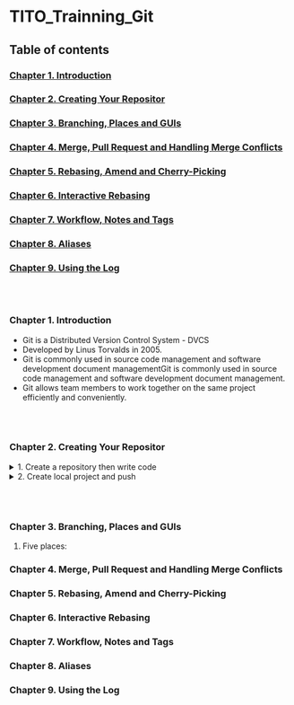 # TITO_Trainning_Git

## Table of contents

### [Chapter 1. Introduction]()

### [Chapter 2. Creating Your Repositor]()

### [Chapter 3. Branching, Places and GUIs]()

### [Chapter 4. Merge, Pull Request and Handling Merge Conflicts]()

### [Chapter 5. Rebasing, Amend and Cherry-Picking]()

### [Chapter 6. Interactive Rebasing]()

### [Chapter 7. Workflow, Notes and Tags]()

### [Chapter 8. Aliases]()

### [Chapter 9. Using the Log]()

<br></br>

### Chapter 1. Introduction

- Git is a Distributed Version Control System - DVCS
- Developed by Linus Torvalds in 2005.
- Git is commonly used in source code management and software development document managementGit is commonly used in source code management and software development document management.
- Git allows team members to work together on the same project efficiently and conveniently.

<br></br>

### Chapter 2. Creating Your Repositor

<details>
<summary>1. Create a repository then write code </summary>

- Create a repository
- Pull the repository to your computer 

```
$git clone HTTPS/SSH
```

- Add the files 

```
$git add .
```

- Commit at the command line

```
$git commit -m "commit"
```

- Push code 

```
$git push origin branch
```

</details>


<details>
<summary>2. Create local project and push</summary>

- Create a repository
- Initialize git file

```
$git init 
```

</details>

<br></br>

### Chapter 3. Branching, Places and GUIs

1. Five places:

### Chapter 4. Merge, Pull Request and Handling Merge Conflicts

### Chapter 5. Rebasing, Amend and Cherry-Picking

### Chapter 6. Interactive Rebasing

### Chapter 7. Workflow, Notes and Tags

### Chapter 8. Aliases

### Chapter 9. Using the Log
